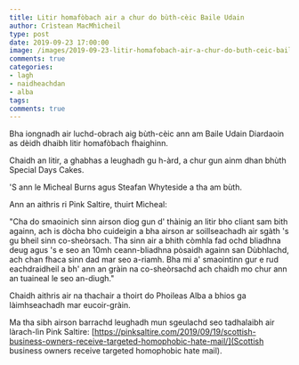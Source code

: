 ```yaml
---
title: Litir homafòbach air a chur do bùth-cèic Baile Udain
author: Crìstean MacMhìcheil
type: post
date: 2019-09-23 17:00:00
image: /images/2019-09-23-litir-homafobach-air-a-chur-do-buth-ceic-baile-udain.jpg
comments: true
categories:
- lagh
- naidheachdan
- alba
tags:
comments: true
---
```


Bha iongnadh air luchd-obrach aig bùth-cèic ann am Baile Udain Diardaoin as dèidh dhaibh litir homafòbach fhaighinn.

<!--more-->

Chaidh an litir, a ghabhas a leughadh gu h-àrd, a chur gun ainm dhan bhùth Special Days Cakes.

'S ann le Mìcheal Burns agus Steafan Whyteside a tha am bùth.

Ann an aithris ri Pink Saltire, thuirt Mìcheal:

"Cha do smaoinich sinn airson diog gun d' thàinig an litir bho cliant sam bith againn, ach is dòcha bho cuideigin a bha airson ar soillseachadh air sgàth 's gu bheil sinn co-sheòrsach. Tha sinn air a bhith còmhla fad ochd bliadhna deug agus 's e seo an 10mh ceann-bliadhna pòsaidh againn san Dùbhlachd, ach chan fhaca sinn dad mar seo a-riamh. Bha mi a' smaointinn gur e rud eachdraidheil a bh' ann an gràin na co-sheòrsachd ach chaidh mo chur ann an tuaineal le seo an-diugh."

Chaidh aithris air na thachair a thoirt do Phoileas Alba a bhios ga làimhseachadh mar eucoir-gràin.

Ma tha sibh airson barrachd leughadh mun sgeulachd seo tadhalaibh air làrach-lìn Pink Saltire: [https://pinksaltire.com/2019/09/19/scottish-business-owners-receive-targeted-homophobic-hate-mail/](Scottish business owners receive targeted homophobic hate mail).
